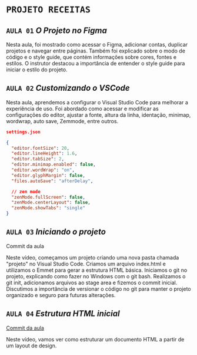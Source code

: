 # `PROJETO RECEITAS`

## `AULA 01` *O Projeto no Figma*

Nesta aula, foi mostrado como acessar o Figma, adicionar contas, duplicar projetos e navegar entre páginas. Também foi explicado sobre o modo de código e o style guide, que contém informações sobre cores, fontes e estilos. O instrutor destacou a importância de entender o style guide para iniciar o estilo do projeto.

## `AULA 02` *Customizando o VSCode*

Nesta aula, aprendemos a configurar o Visual Studio Code para melhorar a experiência de uso. Foi abordado como acessar e modificar as configurações do editor, ajustar a fonte, altura da linha, identação, minimap, wordwrap, auto save, Zemmode, entre outros.

```json
settings.json

{
  "editor.fontSize": 20,
  "editor.lineHeight": 1.6,
  "editor.tabSize": 2,
  "editor.minimap.enabled": false,
  "editor.wordWrap": "on",
  "editor.glyphMargin": false,
  "files.autoSave": "afterDelay",

  // zen mode
  "zenMode.fullScreen": false,
  "zenMode.centerLayout": false,
  "zenMode.showTabs": "single"
}
```

## `AULA 03`  *Iniciando o projeto*

Commit da aula

Neste vídeo, começamos um projeto criando uma nova pasta chamada "projeto" no Visual Studio Code. Criamos um arquivo index.html e utilizamos o Emmet para gerar a estrutura HTML básica. Iniciamos o git no projeto, explicando como fazer no Windows com o git bash. Realizamos o git init, adicionamos arquivos ao stage area e fizemos o commit inicial. Discutimos a importância de versionar o código no git para manter o projeto organizado e seguro para futuras alterações.

## `AULA 04` *Estrutura HTML inicial*

[Commit da aula](https://github.com/rocketseat-education/pagina-receita/tree/fe068e2632faad4d3e5b5741165cf61929c2bb3e)

Neste vídeo, vamos ver como estruturar um documento HTML a partir de um layout de design.
